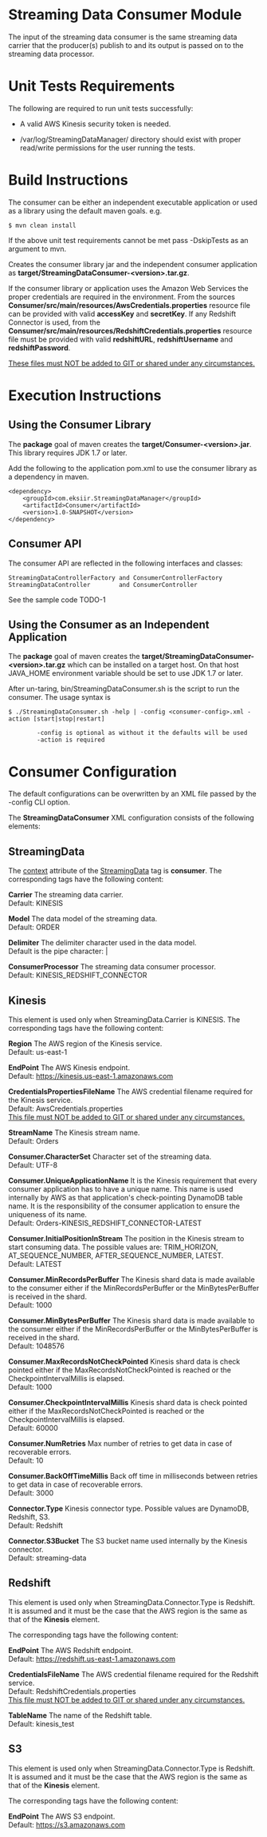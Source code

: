 Streaming Data Consumer Module
==============================
The input of the streaming data consumer is the same streaming data carrier that the producer(s) publish to
and its output is passed on to the streaming data processor.

Unit Tests Requirements
=======================
The following are required to run unit tests successfully:

* A valid AWS Kinesis security token is needed.

* /var/log/StreamingDataManager/ directory should exist with proper read/write permissions for the user running the tests.

Build Instructions
===================
The consumer can be either an independent executable application or used as a library using the default maven goals.
e.g.

    $ mvn clean install

If the above unit test requirements cannot be met pass -DskipTests as an argument to mvn.

Creates the consumer library jar and the independent consumer application as
<b>target/StreamingDataConsumer-\<version\>.tar.gz</b>.

If the consumer library or application uses the Amazon Web Services the proper credentials are required in the environment.
From the sources <b>Consumer/src/main/resources/AwsCredentials.properties</b> resource file can be provided with valid
<b>accessKey</b> and <b>secretKey</b>. If any Redshift Connector is used, from the
<b>Consumer/src/main/resources/RedshiftCredentials.properties</b> resource file must be provided with valid
<b>redshiftURL</b>, <b>redshiftUsername</b> and <b>redshiftPassword</b>.

<u>These files must NOT be added to GIT or shared under any circumstances.</u>

Execution Instructions
======================

Using the Consumer Library
--------------------------
The <b>package</b> goal of maven creates the <b>target/Consumer-\<version\>.jar</b>.  This library requires JDK 1.7 or later.

Add the following to the application pom.xml to use the consumer library as a dependency in maven.

    <dependency>
        <groupId>com.eksiir.StreamingDataManager</groupId>
        <artifactId>Consumer</artifactId>
        <version>1.0-SNAPSHOT</version>
    </dependency>

Consumer API
------------
The consumer API are reflected in the following interfaces and classes:

    StreamingDataControllerFactory and ConsumerControllerFactory
    StreamingDataController        and ConsumerController

See the sample code TODO-1

Using the Consumer as an Independent Application
------------------------------------------------
The <b>package</b> goal of maven creates the <b>target/StreamingDataConsumer-\<version\>.tar.gz</b> which can be installed
on a target host. On that host JAVA_HOME environment variable should be set to use JDK 1.7 or later.

After un-taring, bin/StreamingDataConsumer.sh is the script to run the consumer. The usage syntax is

    $ ./StreamingDataConsumer.sh -help | -config <consumer-config>.xml -action [start|stop|restart]

            -config is optional as without it the defaults will be used
            -action is required

Consumer Configuration
======================
The default configurations can be overwritten by an XML file passed by the -config CLI option.

The <b>StreamingDataConsumer</b> XML configuration consists of the following elements:

StreamingData
-------------
The <u>context</u> attribute of the <u>StreamingData</u> tag is <b>consumer</b>.
The corresponding tags have the following content:

<b>Carrier</b>
The streaming data carrier.
<br>Default: KINESIS

<b>Model</b>
The data model of the streaming data.
<br>Default: ORDER

<b>Delimiter</b>
The delimiter character used in the data model.
<br>Default is the pipe character: |

<b>ConsumerProcessor</b>
The streaming data consumer processor.
<br>Default: KINESIS_REDSHIFT_CONNECTOR

Kinesis
-------
This element is used only when StreamingData.Carrier is KINESIS. The corresponding tags have the following content:

<b>Region</b>
The AWS region of the Kinesis service.
<br>Default: us-east-1

<b>EndPoint</b>
The AWS Kinesis endpoint.
<br>Default: https://kinesis.us-east-1.amazonaws.com

<b>CredentialsPropertiesFileName</b>
The AWS credential filename required for the Kinesis service.
<br>Default: AwsCredentials.properties
<br><u>This file must NOT be added to GIT or shared under any circumstances.</u>

<b>StreamName</b>
The Kinesis stream name.
<br>Default: Orders

<b>Consumer.CharacterSet</b>
Character set of the streaming data.
<br>Default: UTF-8

<b>Consumer.UniqueApplicationName</b>
It is the Kinesis requirement that every consumer application has to have a unique name. This name is used internally by
 AWS as that application's check-pointing DynamoDB table name.  It is the responsibility of the consumer application to
 ensure the uniqueness of its name.
<br>Default: Orders-KINESIS_REDSHIFT_CONNECTOR-LATEST

<b>Consumer.InitialPositionInStream</b>
The position in the Kinesis stream to start consuming data. The possible values are: TRIM_HORIZON, AT_SEQUENCE_NUMBER,
AFTER_SEQUENCE_NUMBER, LATEST.
<br>Default: LATEST

<b>Consumer.MinRecordsPerBuffer</b>
The Kinesis shard data is made available to the consumer either if the MinRecordsPerBuffer or the MinBytesPerBuffer is
received in the shard.
<br>Default: 1000

<b>Consumer.MinBytesPerBuffer</b>
The Kinesis shard data is made available to the consumer either if the MinRecordsPerBuffer or the MinBytesPerBuffer is
received in the shard.
<br>Default: 1048576

<b>Consumer.MaxRecordsNotCheckPointed</b>
Kinesis shard data is check pointed either if the MaxRecordsNotCheckPointed is reached or the
CheckpointIntervalMillis is elapsed.
<br>Default: 1000

<b>Consumer.CheckpointIntervalMillis</b>
Kinesis shard data is check pointed either if the MaxRecordsNotCheckPointed is reached or the
CheckpointIntervalMillis is elapsed.
<br>Default: 60000

<b>Consumer.NumRetries</b>
Max number of retries to get data in case of recoverable errors.
<br>Default: 10

<b>Consumer.BackOffTimeMillis</b>
Back off time in milliseconds between retries to get data in case of recoverable errors.
<br>Default: 3000

<b>Connector.Type</b>
Kinesis connector type. Possible values are DynamoDB, Redshift, S3.
<br>Default: Redshift

<b>Connector.S3Bucket</b>
The S3 bucket name used internally by the Kinesis connector.
<br>Default: streaming-data

Redshift
--------
This element is used only when StreamingData.Connector.Type is Redshift. It is assumed and it must be the case that the
AWS region is the same as that of the <b>Kinesis</b> element.

The corresponding tags have the following content:

<b>EndPoint</b>
The AWS Redshift endpoint.
<br>Default: https://redshift.us-east-1.amazonaws.com

<b>CredentialsFileName</b>
The AWS credential filename required for the Redshift service.
<br>Default: RedshiftCredentials.properties
<br><u>This file must NOT be added to GIT or shared under any circumstances.</u>

<b>TableName</b>
The name of the Redshift table.
<br>Default: kinesis_test

S3
---
This element is used only when StreamingData.Connector.Type is Redshift. It is assumed and it must be the case that the
AWS region is the same as that of the <b>Kinesis</b> element.

The corresponding tags have the following content:

<b>EndPoint</b>
The AWS S3 endpoint.
<br>Default: https://s3.amazonaws.com
